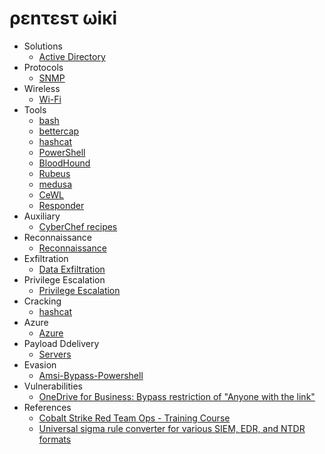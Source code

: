 # ρεnτεsτ ωiκi

- Solutions
  - [Active Directory](https://github.com/okazymyrov/piki/blob/master/ActiveDirectory.md)
- Protocols
  - [SNMP](https://github.com/okazymyrov/piki/blob/master/SNMP.md)
- Wireless
  - [Wi-Fi](https://github.com/okazymyrov/piki/blob/master/Wi-Fi.md)
- Tools
  - [bash](https://github.com/okazymyrov/piki/blob/master/bash.md)
  - [bettercap](https://github.com/okazymyrov/piki/blob/master/bettercap.md)
  - [hashcat](https://github.com/okazymyrov/piki/blob/master/hashcat.md)
  - [PowerShell](https://github.com/okazymyrov/piki/blob/master/PowerShell.md)
  - [BloodHound](https://github.com/okazymyrov/piki/blob/master/BloodHound.md)
  - [Rubeus](https://github.com/okazymyrov/piki/blob/master/Rubeus.md)
  - [medusa](https://github.com/okazymyrov/piki/blob/master/medusa.md)
  - [CeWL](https://github.com/okazymyrov/piki/blob/master/cewl.md)
  - [Responder](https://github.com/okazymyrov/piki/blob/master/responder.md)
- Auxiliary
  - [CyberChef recipes](https://github.com/okazymyrov/piki/blob/master/CyberChef.md)
- Reconnaissance
  - [Reconnaissance](https://github.com/okazymyrov/piki/blob/master/Reconnaissance.md)
- Exfiltration
  - [Data Exfiltration](https://github.com/okazymyrov/piki/blob/master/DataExfiltration.md)
- Privilege Escalation  
  - [Privilege Escalation](https://github.com/okazymyrov/piki/blob/master/PrivilegeEscalation.md)
- Cracking
  - [hashcat](https://github.com/okazymyrov/piki/blob/master/hashcat.md)
- Azure
  - [Azure](https://github.com/okazymyrov/piki/blob/master/Azure.md)
- Payload Ddelivery
  - [Servers](https://github.com/okazymyrov/piki/blob/master/servers.md)
- Evasion
  - [Amsi-Bypass-Powershell](https://github.com/S3cur3Th1sSh1t/Amsi-Bypass-Powershell#Patching-amsi.dll-AmsiScanBuffer-by-rasta-mouse)
- Vulnerabilities
  - [OneDrive for Business: Bypass restriction of "Anyone with the link"](https://github.com/okazymyrov/piki/blob/master/vulnerabilities.md#onedrive-for-business-bypass-anyone-with-the-link-restriction)
- References
  - [Cobalt Strike Red Team Ops - Training Course](https://www.youtube.com/playlist?list=PLcjpg2ik7YT6H5l9Jx-1ooRYpfvznAInJ)
  - [Universal sigma rule converter for various SIEM, EDR, and NTDR formats](https://uncoder.io/)
